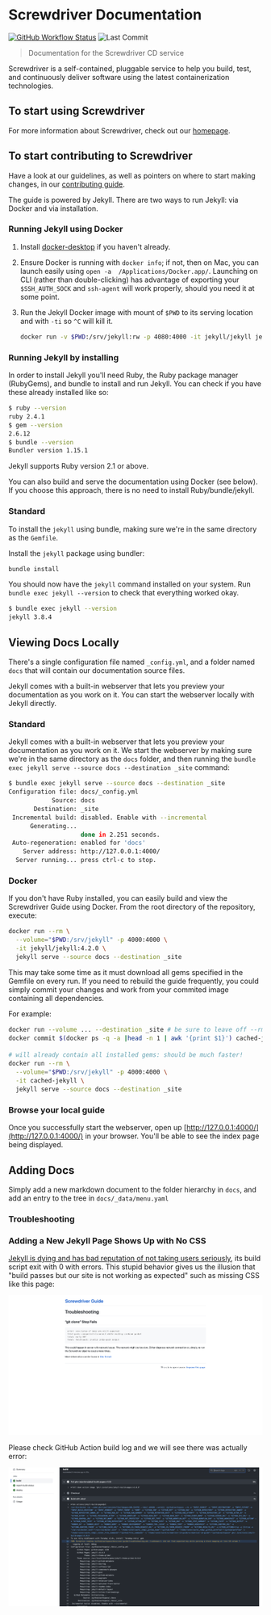 Screwdriver Documentation
=========================

[![GitHub Workflow Status][GitHub Workflow Status badge]][GitHub Workflow Status URL]
![Last Commit][GitHub Commit badge]

> Documentation for the Screwdriver CD service

Screwdriver is a self-contained, pluggable service to help you build, test, and continuously deliver software using the 
latest containerization technologies.

To start using Screwdriver
--------------------------

For more information about Screwdriver, check out our [homepage](https://screwdriver-docs.qubitpi.org).

To start contributing to Screwdriver
------------------------------------

Have a look at our guidelines, as well as pointers on where to start making changes, in our [contributing guide](http://docs.screwdriver.cd/about/contributing).

The guide is powered by Jekyll. There are two ways to run Jekyll: via Docker and via installation.

### Running Jekyll using Docker

1. Install [docker-desktop](https://www.docker.com/products/docker-desktop) if you haven't already.
2. Ensure Docker is running with `docker info`; if not, then on Mac, you can launch easily using `open -a 
   /Applications/Docker.app/`. Launching on CLI (rather than double-clicking) has advantage of exporting your 
   `$SSH_AUTH_SOCK` and `ssh-agent` will work properly, should you need it at some point.
3. Run the Jekyll Docker image with mount of `$PWD` to its serving location and with `-ti` so `^C` will kill it.

   ```bash
   docker run -v $PWD:/srv/jekyll:rw -p 4080:4000 -it jekyll/jekyll jekyll serve --source docs --destination _site
   ```

### Running Jekyll by installing

In order to install Jekyll you'll need Ruby, the Ruby package manager (RubyGems), and bundle to install and run Jekyll.
You can check if you have these already installed like so:

```bash
$ ruby --version
ruby 2.4.1
$ gem --version
2.6.12
$ bundle --version
Bundler version 1.15.1
```

Jekyll supports Ruby version 2.1 or above.

You can also build and serve the documentation using Docker (see below). If you choose this approach, there is no need 
to install Ruby/bundle/jekyll.

### Standard

To install the `jekyll` using bundle, making sure we're in the same directory as the `Gemfile`.

Install the `jekyll` package using bundler:

```bash
bundle install
```

You should now have the `jekyll` command installed on your system. Run `bundle exec jekyll --version` to check that everything worked okay.

```bash
$ bundle exec jekyll --version
jekyll 3.8.4
```

Viewing Docs Locally
--------------------

There's a single configuration file named `_config.yml`, and a folder named `docs` that will contain our documentation 
source files.

Jekyll comes with a built-in webserver that lets you preview your documentation as you work on it. You can start the 
webserver locally with Jekyll directly.

### Standard

Jekyll comes with a built-in webserver that lets you preview your documentation as you work on it. We start the 
webserver by making sure we're in the same directory as the `docs` folder, and then running the
`bundle exec jekyll serve --source docs --destination _site` command:

```bash
$ bundle exec jekyll serve --source docs --destination _site
Configuration file: docs/_config.yml
            Source: docs
       Destination: _site
 Incremental build: disabled. Enable with --incremental
      Generating...
                    done in 2.251 seconds.
 Auto-regeneration: enabled for 'docs'
    Server address: http://127.0.0.1:4000/
  Server running... press ctrl-c to stop.
```

### Docker

If you don't have Ruby installed, you can easily build and view the Screwdriver Guide using Docker. From the root directory
of the repository, execute:

```bash
docker run --rm \
  --volume="$PWD:/srv/jekyll" -p 4000:4000 \
  -it jekyll/jekyll:4.2.0 \
  jekyll serve --source docs --destination _site
```

This may take some time as it must download all gems specified in the Gemfile on every run. If you need to rebuild the
guide frequently, you could simply commit your changes and work from your commited image containing all dependencies.

For example:

```bash
docker run --volume ... --destination _site # be sure to leave off --rm
docker commit $(docker ps -q -a |head -n 1 | awk '{print $1}') cached-jekyll

# will already contain all installed gems: should be much faster!
docker run --rm \
  --volume="$PWD:/srv/jekyll" -p 4000:4000 \
  -it cached-jekyll \
  jekyll serve --source docs --destination _site
```

### Browse your local guide

Once you successfully start the webserver, open up [http://127.0.0.1:4000/](http://127.0.0.1:4000/) in your browser. 
You'll be able to see the index page being displayed.

Adding Docs
-----------

Simply add a new markdown document to the folder hierarchy in `docs`, and add an entry to the tree in
`docs/_data/menu.yaml`

### Troubleshooting

### Adding a New Jekyll Page Shows Up with No CSS

[Jekyll is dying and has bad reputation of not taking users seriously](https://github.com/jekyll/jekyll/issues/5257),
its build script exit with 0 with errors. This stupid behavior gives us the illusion that "build passes but our site
is not working as expected" such as missing CSS like this page:

![Error loading bad-jekyll.png](./bad-jekyll.png)

Please check GitHub Action build log and we will see there was actually error:

![Error loading build-error.png](./build-error.png)

[GitHub Workflow Status badge]: https://img.shields.io/github/actions/workflow/status/QubitPi/screwdriver-cd-guide/ci-cd.yml?branch=master&logo=github&style=for-the-badge
[GitHub Workflow Status URL]: https://github.com/QubitPi/screwdriver-cd-guide/actions/workflows/ci-cd.yml
[GitHub Commit badge]: https://img.shields.io/github/last-commit/QubitPi/screwdriver-cd-guide/master?logo=github&style=for-the-badge
